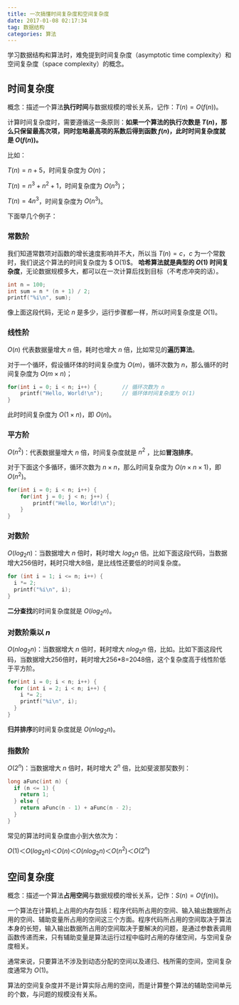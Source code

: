 ```yaml
---
title: 一次搞懂时间复杂度和空间复杂度
date: 2017-01-08 02:17:34
tag: 数据结构
categories: 算法
---
```


学习数据结构和算法时，难免提到时间复杂度（asymptotic time complexity）和空间复杂度（space complexity）的概念。

## 时间复杂度

概念：描述一个算法**执行时间**与数据规模的增长关系，记作：$T(n) = O(f(n))$。

计算时间复杂度时，需要遵循这一条原则：**如果一个算法的执行次数是 $T(n)$，那么只保留最高次项，同时忽略最高项的系数后得到函数 $f(n)$，此时时间复杂度就是 $O(f(n))$。**

比如：

$T(n)=n+5$，时间复杂度为 $O(n)$；

$T(n)=n^3+n^2+1$，时间复杂度为 $O(n^3)$；

$T(n)=4n^3$，时间复杂度为 $O(n^3)$。

下面举几个例子：

### 常数阶

我们知道常数项对函数的增长速度影响并不大，所以当 $T(n) = c$，$c$ 为一个常数时，我们说这个算法的时间复杂度为 $ O(1)$。 **哈希算法就是典型的 $O(1)$ 时间复杂度**，无论数据规模多大，都可以在一次计算后找到目标（不考虑冲突的话）。

```c
int n = 100;
int sum = n * (n + 1) / 2;
printf("%i\n", sum);  
```

像上面这段代码，无论 $n$ 是多少，运行步骤都一样，所以时间复杂度是 $O(1)$。

### 线性阶

$O(n)$ 代表数据量增大 $n$ 倍，耗时也增大 $n$ 倍，比如常见的**遍历算法**。

对于一个循环，假设循环体的时间复杂度为  $O(m)$，循环次数为 $n$，那么循环的时间复杂度为 $O(m×n)$；

```c
for(int i = 0; i < n; i++) {        // 循环次数为 n
    printf("Hello, World!\n");      // 循环体时间复杂度为 O(1)
}
```

此时时间复杂度为  $O(1×n)$，即  $O(n)$。

### 平方阶

$Ο(n^2)$：代表数据量增大 $n$ 倍，时间复杂度就是 $n^2$ ，比如**冒泡排序**。

对于下面这个多循环，循环次数为 $n×n$，那么时间复杂度为 $O(n × n × 1)$，即 $O(n^2)$。

```c
for(int i = 0; i < n; i++) {
    for(int j = 0; j < n; j++) {
        printf("Hello, World!\n");
    }
}
```

### 对数阶

$O(log_2n)$：当数据增大 $n$ 倍时，耗时增大 $log_2n$ 倍。比如下面这段代码，当数据增大256倍时，耗时只增大8倍，是比线性还要低的时间复杂度。

```c
for (int i = 1; i <= n; i++) {
  i *= 2;
  printf("%i\n", i);
}
```

**二分查找**的时间复杂度就是 $O(log_2n)$。

### 对数阶乘以 $n$

$O(nlog_2n)$：当数据增大 $n$ 倍时，耗时增大 $nlog_2n$ 倍，比如。比如下面这段代码，当数据增大256倍时，耗时增大256*8=2048倍，这个复杂度高于线性阶低于平方阶。

```c
for(int i = 0; i < n; i++) {
  for (int i = 2; i < n; i++) {
    i *= 2;
    printf("%i\n", i);
  }
}
```

**归并排序**的时间复杂度就是 $O(nlog_2n)$。

### 指数阶

$O(2^n)$：当数据增大 $n$ 倍时，耗时增大 $2^n$ 倍，比如斐波那契数列：

```c
long aFunc(int n) {
  if (n <= 1) {
    return 1;
  } else {
    return aFunc(n - 1) + aFunc(n - 2);
  }
}
```

常见的算法时间复杂度由小到大依次为：

$Ο(1)＜Ο(log_2n)＜Ο(n)＜Ο(nlog_2n)＜Ο(n^2)＜Ο(2^n)$

## 空间复杂度

概念：描述一个算法**占用空间**与数据规模的增长关系，记作：$S(n) = O(f(n))$。

一个算法在计算机上占用的内存包括：程序代码所占用的空间、输入输出数据所占用的空间、辅助变量所占用的空间这三个方面。程序代码所占用的空间取决于算法本身的长短，输入输出数据所占用的空间取决于要解决的问题，是通过参数表调用函数传递而来，只有辅助变量是算法运行过程中临时占用的存储空间，与空间复杂度相关。

通常来说，只要算法不涉及到动态分配的空间以及递归、栈所需的空间，空间复杂度通常为 $O(1)$。

算法的空间复杂度并不是计算实际占用的空间，而是计算整个算法的辅助空间单元的个数，与问题的规模没有关系。

<script>
  if (!window.MathJax || !MathJax.Hub) {
    const script = document.createElement('script'); 
    script.src='//cdnjs.cloudflare.com/ajax/libs/mathjax/2.7.5/MathJax.js?config=TeX-MML-AM_CHTML';
    document.head.appendChild(script);
  } else MathJax.Hub.Queue(['Typeset', MathJax.Hub, document.querySelector('main')]);
</script>